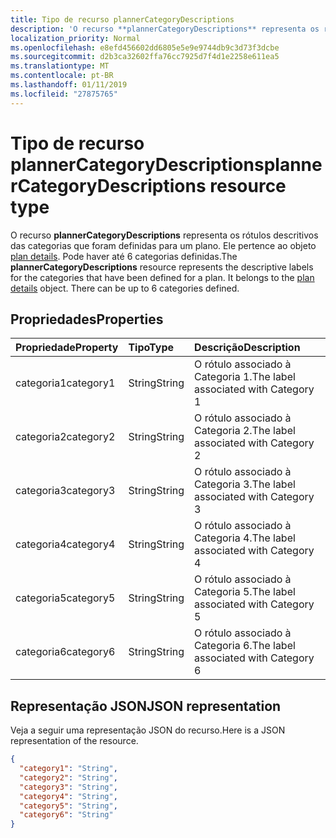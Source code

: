 ```yaml
---
title: Tipo de recurso plannerCategoryDescriptions
description: 'O recurso **plannerCategoryDescriptions** representa os rótulos descritivos das categorias que foram definidas para um plano. Ele pertence ao objeto plan details. Pode haver até 6 categorias definidas. '
localization_priority: Normal
ms.openlocfilehash: e8efd456602dd6805e5e9e9744db9c3d73f3dcbe
ms.sourcegitcommit: d2b3ca32602ffa76cc7925d7f4d1e2258e611ea5
ms.translationtype: MT
ms.contentlocale: pt-BR
ms.lasthandoff: 01/11/2019
ms.locfileid: "27875765"
---
```

# <a name="plannercategorydescriptions-resource-type"></a><span data-ttu-id="c3e03-105">Tipo de recurso plannerCategoryDescriptions</span><span class="sxs-lookup"><span data-stu-id="c3e03-105">plannerCategoryDescriptions resource type</span></span>

<span data-ttu-id="c3e03-p102">O recurso **plannerCategoryDescriptions** representa os rótulos descritivos das categorias que foram definidas para um plano. Ele pertence ao objeto [plan details](plannerplandetails.md). Pode haver até 6 categorias definidas.</span><span class="sxs-lookup"><span data-stu-id="c3e03-p102">The **plannerCategoryDescriptions** resource represents the descriptive labels for the categories that have been defined for a plan. It belongs to the [plan details](plannerplandetails.md) object. There can be up to 6 categories defined.</span></span> 


## <a name="properties"></a><span data-ttu-id="c3e03-109">Propriedades</span><span class="sxs-lookup"><span data-stu-id="c3e03-109">Properties</span></span>
| <span data-ttu-id="c3e03-110">Propriedade</span><span class="sxs-lookup"><span data-stu-id="c3e03-110">Property</span></span>     | <span data-ttu-id="c3e03-111">Tipo</span><span class="sxs-lookup"><span data-stu-id="c3e03-111">Type</span></span>   |<span data-ttu-id="c3e03-112">Descrição</span><span class="sxs-lookup"><span data-stu-id="c3e03-112">Description</span></span>|
|:---------------|:--------|:----------|
|<span data-ttu-id="c3e03-113">categoria1</span><span class="sxs-lookup"><span data-stu-id="c3e03-113">category1</span></span>|<span data-ttu-id="c3e03-114">String</span><span class="sxs-lookup"><span data-stu-id="c3e03-114">String</span></span>|<span data-ttu-id="c3e03-115">O rótulo associado à Categoria 1.</span><span class="sxs-lookup"><span data-stu-id="c3e03-115">The label associated with Category 1</span></span>|
|<span data-ttu-id="c3e03-116">categoria2</span><span class="sxs-lookup"><span data-stu-id="c3e03-116">category2</span></span>|<span data-ttu-id="c3e03-117">String</span><span class="sxs-lookup"><span data-stu-id="c3e03-117">String</span></span>|<span data-ttu-id="c3e03-118">O rótulo associado à Categoria 2.</span><span class="sxs-lookup"><span data-stu-id="c3e03-118">The label associated with Category 2</span></span>|
|<span data-ttu-id="c3e03-119">categoria3</span><span class="sxs-lookup"><span data-stu-id="c3e03-119">category3</span></span>|<span data-ttu-id="c3e03-120">String</span><span class="sxs-lookup"><span data-stu-id="c3e03-120">String</span></span>|<span data-ttu-id="c3e03-121">O rótulo associado à Categoria 3.</span><span class="sxs-lookup"><span data-stu-id="c3e03-121">The label associated with Category 3</span></span>|
|<span data-ttu-id="c3e03-122">categoria4</span><span class="sxs-lookup"><span data-stu-id="c3e03-122">category4</span></span>|<span data-ttu-id="c3e03-123">String</span><span class="sxs-lookup"><span data-stu-id="c3e03-123">String</span></span>|<span data-ttu-id="c3e03-124">O rótulo associado à Categoria 4.</span><span class="sxs-lookup"><span data-stu-id="c3e03-124">The label associated with Category 4</span></span>|
|<span data-ttu-id="c3e03-125">categoria5</span><span class="sxs-lookup"><span data-stu-id="c3e03-125">category5</span></span>|<span data-ttu-id="c3e03-126">String</span><span class="sxs-lookup"><span data-stu-id="c3e03-126">String</span></span>|<span data-ttu-id="c3e03-127">O rótulo associado à Categoria 5.</span><span class="sxs-lookup"><span data-stu-id="c3e03-127">The label associated with Category 5</span></span>|
|<span data-ttu-id="c3e03-128">categoria6</span><span class="sxs-lookup"><span data-stu-id="c3e03-128">category6</span></span>|<span data-ttu-id="c3e03-129">String</span><span class="sxs-lookup"><span data-stu-id="c3e03-129">String</span></span>|<span data-ttu-id="c3e03-130">O rótulo associado à Categoria 6.</span><span class="sxs-lookup"><span data-stu-id="c3e03-130">The label associated with Category 6</span></span>|

## <a name="json-representation"></a><span data-ttu-id="c3e03-131">Representação JSON</span><span class="sxs-lookup"><span data-stu-id="c3e03-131">JSON representation</span></span>
<span data-ttu-id="c3e03-132">Veja a seguir uma representação JSON do recurso.</span><span class="sxs-lookup"><span data-stu-id="c3e03-132">Here is a JSON representation of the resource.</span></span>

<!-- {
  "blockType": "resource",
  "optionalProperties": [

  ],
  "@odata.type": "microsoft.graph.plannerCategoryDescriptions"
}-->

```json
{
  "category1": "String",
  "category2": "String",
  "category3": "String",
  "category4": "String",
  "category5": "String",
  "category6": "String"
}

```

<!-- uuid: 8fcb5dbc-d5aa-4681-8e31-b001d5168d79
2015-10-25 14:57:30 UTC -->
<!-- {
  "type": "#page.annotation",
  "description": "plannerCategoryDescriptions resource",
  "keywords": "",
  "section": "documentation",
  "tocPath": ""
}-->

